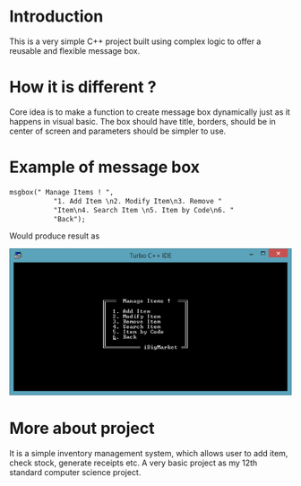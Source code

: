 # Introduction

This is a very simple C++ project built using complex logic to offer a reusable and flexible message box.

# How it is different ?
Core idea is to make a function to create message box dynamically just as it happens in visual basic. 
The box should have title, borders, should be in center of screen and parameters should be simpler to use.


# Example of message box
```
msgbox(" Manage Items ! ",
           "1. Add Item \n2. Modify Item\n3. Remove "
           "Item\n4. Search Item \n5. Item by Code\n6. "
           "Back");
```

Would produce result as

 ![Manage Item](/screenshots/Picture3.png)


# More about project

It is a simple inventory management system, which allows user to add item, check stock, generate receipts etc. A very basic project as my 12th standard computer science project.

